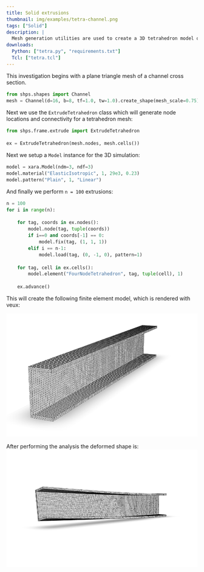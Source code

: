 ```yaml
---
title: Solid extrusions
thumbnail: img/examples/tetra-channel.png
tags: ["Solid"]
description: |
  Mesh generation utilities are used to create a 3D tetrahedron model of a cantilever beam with a channel cross section.
downloads:
  Python: ["tetra.py", "requirements.txt"]
  Tcl: ["tetra.tcl"]
---
```


This investigation begins with a plane triangle mesh of a channel cross section. 
```python
from shps.shapes import Channel
mesh = Channel(d=16, b=8, tf=1.0, tw=1.0).create_shape(mesh_scale=0.75).mesh
```
Next we use the `ExtrudeTetrahedron` class which will generate node locations and connectivity for a tetrahedron mesh:
```python
from shps.frame.extrude import ExtrudeTetrahedron

ex = ExtrudeTetrahedron(mesh.nodes, mesh.cells())
```

Next we setup a `Model` instance for the 3D simulation:
```python
model = xara.Model(ndm=3, ndf=3)
model.material("ElasticIsotropic", 1, 29e3, 0.23)
model.pattern("Plain", 1, "Linear")
```
And finally we perform `n = 100` extrusions:
```python
n = 100
for i in range(n):

    for tag, coords in ex.nodes():
        model.node(tag, tuple(coords))
        if i==0 and coords[-1] == 0:
            model.fix(tag, (1, 1, 1))
        elif i == n-1:
            model.load(tag, (0, -1, 0), pattern=1)

    for tag, cell in ex.cells():
        model.element("FourNodeTetrahedron", tag, tuple(cell), 1)

    ex.advance()
```
This will create the following finite element model, which is rendered with veux:

![Channel section](img/channel.png)

After performing the analysis the deformed shape is:
![Deformed cantilever](img/channel-deformed.png)

